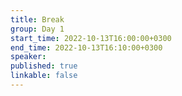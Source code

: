 ```yaml
---
title: Break
group: Day 1
start_time: 2022-10-13T16:00:00+0300
end_time: 2022-10-13T16:10:00+0300
speaker:
published: true
linkable: false
---
```

